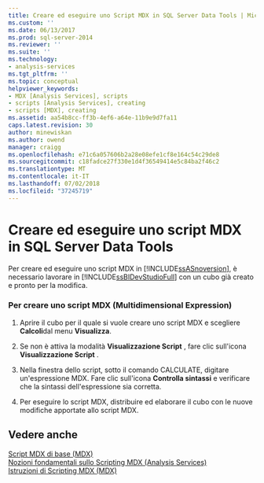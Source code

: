 ```yaml
---
title: Creare ed eseguire uno Script MDX in SQL Server Data Tools | Microsoft Docs
ms.custom: ''
ms.date: 06/13/2017
ms.prod: sql-server-2014
ms.reviewer: ''
ms.suite: ''
ms.technology:
- analysis-services
ms.tgt_pltfrm: ''
ms.topic: conceptual
helpviewer_keywords:
- MDX [Analysis Services], scripts
- scripts [Analysis Services], creating
- scripts [MDX], creating
ms.assetid: aa54b8cc-ff3b-4ef6-a64e-11b9e9d7fa11
caps.latest.revision: 30
author: minewiskan
ms.author: owend
manager: craigg
ms.openlocfilehash: e71c6a057606b2a28e08efe1cf8e164c54c29de8
ms.sourcegitcommit: c18fadce27f330e1d4f36549414e5c84ba2f46c2
ms.translationtype: MT
ms.contentlocale: it-IT
ms.lasthandoff: 07/02/2018
ms.locfileid: "37245719"
---
```

# <a name="create-and-run-an-mdx-script-in-sql-server-data-tools"></a>Creare ed eseguire uno script MDX in SQL Server Data Tools
  Per creare ed eseguire uno script MDX in  [!INCLUDE[ssASnoversion](../../includes/ssasnoversion-md.md)], è necessario lavorare in [!INCLUDE[ssBIDevStudioFull](../../includes/ssbidevstudiofull-md.md)] con un cubo già creato e pronto per la modifica.  
  
### <a name="to-create-a-multidimensional-expressions-mdx-script"></a>Per creare uno script MDX (Multidimensional Expression)  
  
1.  Aprire il cubo per il quale si vuole creare uno script MDX e scegliere **Calcoli**dal menu **Visualizza**.  
  
2.  Se non è attiva la modalità **Visualizzazione Script** , fare clic sull'icona **Visualizzazione Script** .  
  
3.  Nella finestra dello script, sotto il comando CALCULATE, digitare un'espressione MDX. Fare clic sull'icona **Controlla sintassi** e verificare che la sintassi dell'espressione sia corretta.  
  
4.  Per eseguire lo script MDX, distribuire ed elaborare il cubo con le nuove modifiche apportate allo script MDX.  
  
## <a name="see-also"></a>Vedere anche  
 [Script MDX di base &#40;MDX&#41;](mdx/the-basic-mdx-script-mdx.md)   
 [Nozioni fondamentali sullo Scripting MDX &#40;Analysis Services&#41;](mdx/mdx-scripting-fundamentals-analysis-services.md)   
 [Istruzioni di Scripting MDX &#40;MDX&#41;](/sql/mdx/mdx-scripting-statements-mdx)  
  
  
